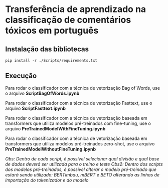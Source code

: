 # Transferência de aprendizado na classificação de comentários tóxicos em português

## Instalação das bibliotecas
```
pip install -r ./Scripts/requirements.txt
```

## Execução
Para rodar o classificador com a técnica de vetorização Bag of Words, use o arquivo **ScriptBagOfWords.ipynb**

Para rodar o classificador com a técnica de vetorização Fasttext, use o arquivo **ScriptFasttext.ipynb**

Para rodar o classificador com a técnica de vetorização baseada em transformers que utiliza modelos pré-treinados com fine-tuning, use o arquivo **PreTrainedModelWithFineTuning.ipynb**

Para rodar o classificador com a técnica de vetorização baseada em transformers que utiliza modelos pré-treinados zero-shot, use o arquivo **PreTrainedModelWithoutFineTuning.ipynb**

*Obs: Dentro de cada script, é possível selecionar qual divisão e qual base de dados deverá ser utilizada para o treino e teste*
*Obs2: Dentro dos scripts dos modelos pré-treinados, é possível alterar o modelo pré-treinado que estará sendo utilizado: BERTimbau, mBERT e BETO alterando as linhas de importação do tokenizador e do modelo*
